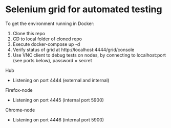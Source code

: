 # Selenium grid for automated testing

To get the environment running in Docker:
1. Clone this repo
2. CD to local folder of cloned repo
3. Execute docker-compose up -d
4. Verify status of grid at http://localhost:4444/grid/console
5. Use VNC client to debug tests on nodes, by connecting to localhost:port (see ports below), password = secret

Hub
- Listening on port 4444 (external and internal)

Firefox-node
- Listening on port 4445 (internal port 5900)

Chrome-node
- Listening on port 4446 (internal port 5900)